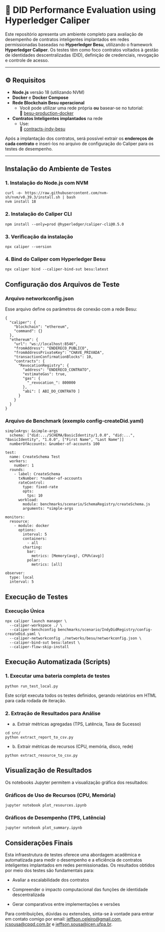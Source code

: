 # 📘 DID Performance Evaluation using Hyperledger Caliper

Este repositório apresenta um ambiente completo para avaliação de desempenho de contratos inteligentes implantados em redes permissionadas baseadas no **Hyperledger Besu**, utilizando o framework **Hyperledger Caliper**. Os testes têm como foco contratos voltados à gestão de identidades descentralizadas (DID), definição de credenciais, revogação e controle de acesso.

---

## ⚙️ Requisitos

- **Node.js** versão 18 (utilizando NVM)
- **Docker** e **Docker Compose**
- **Rede Blockchain Besu operacional**
  - Você pode utilizar uma rede própria **ou** basear-se no tutorial:  
    🔗 [besu-production-docker](https://github.com/jeffsonsousa/besu-production-docker)
- **Contratos Inteligentes implantados** na rede
  - Use:  
    🔗 [contracts-indy-besu](https://github.com/jeffsonsousa/contracts-indy-besu)

Após a implantação dos contratos, será possível extrair os **endereços de cada contrato** e inseri-los no arquivo de configuração do Caliper para os testes de desempenho.

---

## Instalação do Ambiente de Testes

### 1. Instalação do Node.js com NVM
```
curl -o- https://raw.githubusercontent.com/nvm-sh/nvm/v0.39.3/install.sh | bash
nvm install 18
```

### 2. Instalação do Caliper CLI
```
npm install --only=prod @hyperledger/caliper-cli@0.5.0
```
### 3. Verificação da instalação

```
npx caliper --version
```
### 4. Bind do Caliper com Hyperledger Besu

```
npx caliper bind --caliper-bind-sut besu:latest
```
## Configuração dos Arquivos de Teste
### Arquivo networkconfig.json
Esse arquivo define os parâmetros de conexão com a rede Besu:

```
{
  "caliper": {
    "blockchain": "ethereum",
    "command": {}
  },
  "ethereum": {
    "url": "ws://localhost:8546",
    "fromAddress": "ENDERECO_PUBLICO",
    "fromAddressPrivateKey": "CHAVE_PRIVADA",
    "transactionConfirmationBlocks": 10,
    "contracts": {
      "RevocationRegistry": {
        "address": "ENDERECO_CONTRATO",
        "estimateGas": true,
        "gas": {
          "_revocation_": 800000
        },
        "abi": [ ABI_DO_CONTRATO ]
      }
    }
  }
}
```
### Arquivo de Benchmark (exemplo config-createDid.yaml)
```
simpleArgs: &simple-args
  schema: ["did:.../SCHEMA/BasicIdentity/1.0.0", "did:...", "BasicIdentity", "1.0.0", ["First Name", "Last Name"]]
  numberOfAccounts: &number-of-accounts 100

test:
  name: CreateSchema Test
  workers:
    number: 1
  rounds:
    - label: CreateSchema
      txNumber: *number-of-accounts
      rateControl:
        type: fixed-rate
        opts:
          tps: 10
      workload:
        module: benchmarks/scenario/SchemaRegistry/createSchema.js
        arguments: *simple-args

monitors:
  resource:
    - module: docker
      options:
        interval: 5
        containers:
          - all
        charting:
          bar:
            metrics: [Memory(avg), CPU%(avg)]
          polar:
            metrics: [all]

observer:
  type: local
  interval: 5

```

## Execução de Testes
### Execução Única

```
npx caliper launch manager \
  --caliper-workspace ./ \
  --caliper-benchconfig benchmarks/scenario/IndyDidRegistry/config-createDid.yaml \
  --caliper-networkconfig ./networks/besu/networkconfig.json \
  --caliper-bind-sut besu:latest \
  --caliper-flow-skip-install
``` 
## Execução Automatizada (Scripts)
### 1. Executar uma bateria completa de testes
```
python run_test_local.py
```
Este script executa todos os testes definidos, gerando relatórios em HTML para cada rodada de iteração.

### 2. Extração de Resultados para Análise
* a. Extrair métricas agregadas (TPS, Latência, Taxa de Sucesso)

```
cd src/
python extract_report_to_csv.py
```

* b. Extrair métricas de recursos (CPU, memória, disco, rede)
```
python extract_resource_to_csv.py
```

## Visualização de Resultados
Os notebooks Jupyter permitem a visualização gráfica dos resultados:
### Gráficos de Uso de Recursos (CPU, Memória)
```
jupyter notebook plot_resources.ipynb
```
### Gráficos de Desempenho (TPS, Latência)
```
jupyter notebook plot_summary.ipynb
```
## Considerações Finais

Esta infraestrutura de testes oferece uma abordagem acadêmica e automatizada para medir o desempenho e a eficiência de contratos inteligentes implantados em redes permissionadas. Os resultados obtidos por meio dos testes são fundamentais para:

* Avaliar a escalabilidade dos contratos

* Compreender o impacto computacional das funções de identidade descentralizada

* Gerar comparativos entre implementações e versões

Para contribuições, dúvidas ou extensões, sinta-se à vontade para entrar em contato comigo por email: jeffson.celeiro@gmail.com, jcsousa@cpqd.com.br e jeffson.sousa@icen.ufpa.br. 

